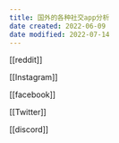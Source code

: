 ```yaml
---
title: 国外的各种社交app分析
date created: 2022-06-09
date modified: 2022-07-14
---
```


[[reddit]]

[[Instagram]]

[[facebook]]

[[Twitter]]

[[discord]]
